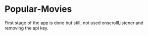 # Popular-Movies
First stage of the app is done but still, not used onscrollListener and removing the api key.
